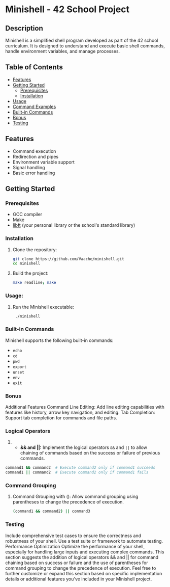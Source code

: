 # Minishell - 42 School Project

## Description
Minishell is a simplified shell program developed as part of the 42 school curriculum. It is designed to understand and execute basic shell commands, handle environment variables, and manage processes.

## Table of Contents
- [Features](#features)
- [Getting Started](#getting-started)
  - [Prerequisites](#prerequisites)
  - [Installation](#installation)
- [Usage](#usage)
- [Command Examples](#command-examples)
- [Built-in Commands](#built-in-commands)
- [Bonus](#bonus)
- [Testing](#testing)

## Features
- Command execution
- Redirection and pipes
- Environment variable support
- Signal handling
- Basic error handling

## Getting Started

### Prerequisites
- GCC compiler
- Make
- [libft](https://github.com/Vaache/libft) (your personal library or the school's standard library)

### Installation
1. Clone the repository:
   ```bash
   git clone https://github.com/Vaache/minishell.git
   cd minishell
   ```
2. Build the project:
	```bash
	make readline; make
   ```
### Usage:
1. Run the Minishell executable:
   ```bash
	./minishell

### Built-in Commands
Minishell supports the following built-in commands:

- `echo`
- `cd`
- `pwd`
- `export`
- `unset`
- `env`
- `exit`


### Bonus
Additional Features
Command Line Editing: Add line editing capabilities with features like history, arrow key navigation, and editing.
Tab Completion: Support tab completion for commands and file paths.

### Logical Operators
1. - **&& and ||:** Implement the logical operators `&&` and `||` to allow chaining of commands based on the success or failure of previous commands.

```bash
command1 && command2  # Execute command2 only if command1 succeeds
command1 || command2  # Execute command2 only if command1 fails
```

### Command Grouping
1. Command Grouping with (): Allow command grouping using parentheses to change the precedence of execution.
	```bash
	(command1 && command2) || command3
	```

### Testing
Include comprehensive test cases to ensure the correctness and robustness of your shell.
Use a test suite or framework to automate testing.
Performance Optimization
Optimize the performance of your shell, especially for handling large inputs and executing complex commands.
This section suggests the addition of logical operators && and || for command chaining based on success or failure and the use of parentheses for command grouping to change the precedence of execution. Feel free to further customize or expand this section based on specific implementation details or additional features you've included in your Minishell project.
